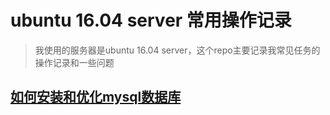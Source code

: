 # ubuntu 16.04 server 常用操作记录

>我使用的服务器是ubuntu 16.04 server，这个repo主要记录我常见任务的操作记录和一些问题

## [如何安装和优化mysql数据库](https://github.com/nihaoit/ubuntu-how-to/blob/master/%E5%A6%82%E4%BD%95%E5%AE%89%E8%A3%85%E5%92%8C%E4%BC%98%E5%8C%96mysql5.7%E6%95%B0%E6%8D%AE%E5%BA%93.md)




